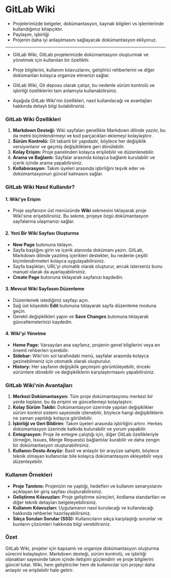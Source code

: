 # GitLab Wiki
- Projelerimizde belgeler, dokümantasyon, kaynak bilgileri vs işlemlerinde kullandığımız kitapçıktır.
- Paylaşım, işbirliği
- Projenin daha iyi anlaşılmasını sağlayacak dokümantasyon ekliyoruz.

---
- GitLab Wiki, GitLab projelerinizde dokümantasyon oluşturmak ve yönetmek için kullanılan bir özelliktir. 
- Proje bilgilerini, kullanım kılavuzlarını, geliştirici rehberlerini ve diğer dokümanları kolayca organize etmenizi sağlar. 
- GitLab Wiki, Git deposu olarak çalışır, bu nedenle sürüm kontrolü ve işbirliği özelliklerini tam anlamıyla kullanabilirsiniz.


- Aşağıda GitLab Wiki'nin özellikleri, nasıl kullanılacağı ve avantajları hakkında detaylı bilgi bulabilirsiniz.

### GitLab Wiki Özellikleri
1. **Markdown Desteği:** Wiki sayfaları genellikle Markdown dilinde yazılır, bu da metni biçimlendirmeyi ve kod parçacıkları eklemeyi kolaylaştırır.
2. **Sürüm Kontrolü:** Git tabanlı bir yapıdadır, böylece her değişiklik versiyonlanır ve geçmiş değişikliklere geri dönülebilir.
3. **Kolay Erişim:** Proje panelinden kolayca erişilebilir ve düzenlenebilir.
4. **Arama ve Bağlantı:** Sayfalar arasında kolayca bağlantı kurulabilir ve içerik içinde arama yapabilirsiniz.
5. **Kollaborasyon:** Takım üyeleri arasında işbirliğini teşvik eder ve dokümantasyonun güncel kalmasını sağlar.

### GitLab Wiki Nasıl Kullanılır?
#### 1. Wiki'ye Erişim
- Proje sayfanızın üst menüsünde **Wiki** sekmesini tıklayarak proje Wiki'sine erişebilirsiniz. Bu sekme, projeye özgü dokümantasyon sayfalarına ulaşmanızı sağlar.

#### 2. Yeni Bir Wiki Sayfası Oluşturma
- **New Page** butonuna tıklayın.
- Sayfa başlığını girin ve içerik alanında dokümanı yazın. GitLab, Markdown dilinde yazılmış içerikleri destekler, bu nedenle çeşitli biçimlendirmeleri kolayca uygulayabilirsiniz.
- Sayfa başlıkları, URL'yi otomatik olarak oluşturur, ancak isterseniz bunu manuel olarak da ayarlayabilirsiniz.
- **Create Page** butonuna tıklayarak sayfanızı kaydedin.


#### 3. Mevcut Wiki Sayfasını Düzenleme
- Düzenlemek istediğiniz sayfayı açın.
- Sağ üst köşedeki **Edit** butonuna tıklayarak sayfa düzenleme moduna geçin.
- Gerekli değişiklikleri yapın ve **Save Changes** butonuna tıklayarak güncellemelerinizi kaydedin.


#### 4. Wiki'yi Yönetme
- **Home Page:** Varsayılan ana sayfanız, projenin genel bilgilerini veya en önemli rehberleri içerebilir.
- **Sidebar:** Wiki'nin sol tarafındaki menü, sayfalar arasında kolayca gezinebilmeniz için otomatik olarak oluşturulur.
- **History:** Her sayfanın değişiklik geçmişini görüntüleyebilir, önceki sürümlere dönebilir ve değişikliklerin karşılaştırmasını yapabilirsiniz.


### GitLab Wiki'nin Avantajları
1. **Merkezi Dokümantasyon:** Tüm proje dokümantasyonu merkezi bir yerde toplanır, bu da erişimi ve güncellemeyi kolaylaştırır.
2. **Kolay Sürüm Takibi:** Dokümantasyon üzerinde yapılan değişiklikler sürüm kontrol sistemi sayesinde izlenebilir, böylece hangi değişikliklerin ne zaman yapıldığı kolayca görülebilir.
3. **İşbirliği ve Geri Bildirim:** Takım üyeleri arasında işbirliğini artırır. Herkes dokümantasyon üzerinde katkıda bulunabilir ve yorum yapabilir.
4. **Entegrasyon:** Proje ile entegre çalıştığı için, diğer GitLab özellikleriyle (örneğin, Issues, Merge Requests) bağlantılar kurabilir ve daha zengin bir dokümantasyon oluşturabilirsiniz.
5. **Kullanıcı Dostu Arayüz:** Basit ve anlaşılır bir arayüze sahiptir, böylece teknik olmayan kullanıcılar bile kolayca dokümantasyon ekleyebilir veya düzenleyebilir.


### Kullanım Örnekleri
- **Proje Tanıtımı:** Projenizin ne yaptığı, hedefleri ve kullanım senaryolarını açıklayan bir giriş sayfası oluşturabilirsiniz.
- **Geliştirme Kılavuzları:** Proje geliştirme süreçleri, kodlama standartları ve diğer teknik detayları belgeleyebilirsiniz.
- **Kullanım Kılavuzları:** Uygulamanın nasıl kurulacağı ve kullanılacağı hakkında rehberler hazırlayabilirsiniz.
- **Sıkça Sorulan Sorular (SSS):** Kullanıcıların sıkça karşılaştığı sorunlar ve bunların çözümleri hakkında bilgi verebilirsiniz.


### Özet
GitLab Wiki, projeler için kapsamlı ve organize dokümantasyon oluşturma sürecini kolaylaştırır. Markdown desteği, sürüm kontrolü, ve işbirliği olanakları sayesinde takım içinde iletişimi güçlendirir ve proje bilgilerini güncel tutar. Wiki, hem geliştiriciler hem de kullanıcılar için projeyi daha anlaşılır ve erişilebilir hale getirir.
